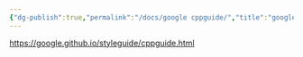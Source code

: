```yaml
---
{"dg-publish":true,"permalink":"/docs/google cppguide/","title":"google cppguide"}
---
```


<https://google.github.io/styleguide/cppguide.html>
